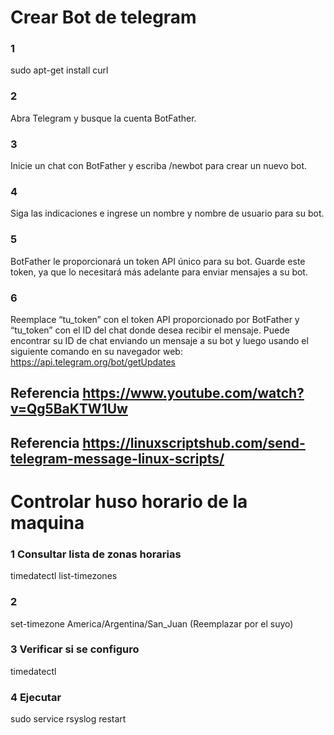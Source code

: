 # Crear Bot de telegram
### 1
sudo apt-get install curl

### 2
Abra Telegram y busque la cuenta BotFather.
### 3
Inicie un chat con BotFather y escriba /newbot para crear un nuevo bot.
### 4 
Siga las indicaciones e ingrese un nombre y nombre de usuario para su bot.

### 5
BotFather le proporcionará un token API único para su bot. Guarde este token, ya que lo necesitará más adelante para enviar mensajes a su bot.

### 6
Reemplace “tu_token” con el token API proporcionado por BotFather y “tu_token” con el ID del chat donde desea recibir el mensaje. Puede encontrar su ID de chat enviando un mensaje a su bot y luego usando el siguiente comando en su navegador web:
https://api.telegram.org/bot/getUpdates


## Referencia https://www.youtube.com/watch?v=Qg5BaKTW1Uw
## Referencia https://linuxscriptshub.com/send-telegram-message-linux-scripts/

# Controlar huso horario de la maquina

### 1 Consultar lista de zonas horarias
timedatectl list-timezones

### 2
set-timezone America/Argentina/San_Juan (Reemplazar por el suyo)

### 3 Verificar si se configuro
timedatectl

### 4 Ejecutar
sudo service rsyslog restart
